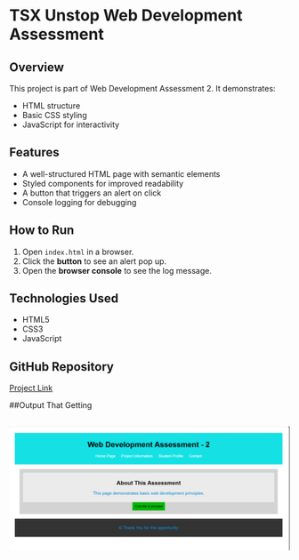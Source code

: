 # TSX Unstop Web Development Assessment

## Overview
This project is part of Web Development Assessment 2. It demonstrates:
- HTML structure
- Basic CSS styling
- JavaScript for interactivity

## Features
- A well-structured HTML page with semantic elements
- Styled components for improved readability
- A button that triggers an alert on click
- Console logging for debugging

## How to Run
1. Open `index.html` in a browser.
2. Click the **button** to see an alert pop up.
3. Open the **browser console** to see the log message.

## Technologies Used
- HTML5
- CSS3
- JavaScript

## GitHub Repository
[Project Link](https://github.com/akshaybhat0/TSX-Unstop-Web-Development)


##Output That Getting

![Image Description](assets/image.png)
---
